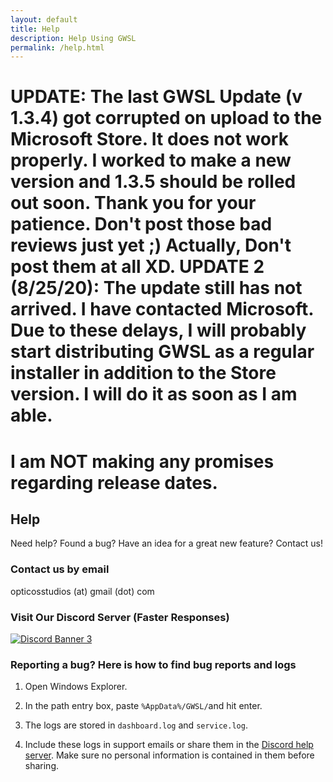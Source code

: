 ```yaml
---
layout: default
title: Help
description: Help Using GWSL
permalink: /help.html
---
```

# UPDATE: The last GWSL Update (v 1.3.4) got corrupted on upload to the Microsoft Store. It does not work properly. I worked to make a new version and 1.3.5 should be rolled out soon. Thank you for your patience. Don't post those bad reviews just yet ;) Actually, Don't post them at all XD. UPDATE 2 (8/25/20): The update still has not arrived. I have contacted Microsoft. Due to these delays, I will probably start distributing GWSL as a regular installer in addition to the Store version. I will do it as soon as I am able.

# I am NOT making any promises regarding release dates. 

## Help

Need help? Found a bug? Have an idea for a great new feature? Contact us!

### Contact us by email

opticosstudios (at) gmail (dot) com

### Visit Our Discord Server (Faster Responses)

[![Discord Banner 3](https://discord.com/api/guilds/618185330289541130/widget.png?style=banner3)](https://discord.gg/VkvNgkH)


### Reporting a bug? Here is how to find bug reports and logs

1.  Open Windows Explorer.

2.  In the path entry box, paste ```%AppData%/GWSL/```and hit enter.

3.  The logs are stored in ```dashboard.log``` and ```service.log```.

4.  Include these logs in support emails or share them in the [Discord help server](https://discord.gg/VkvNgkH). Make sure no personal information is contained in them before sharing.


